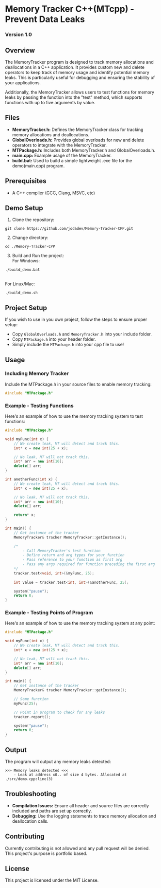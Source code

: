 # Memory Tracker C++(MTcpp) - Prevent Data Leaks
### Version 1.0
## Overview
The MemoryTracker program is designed to track memory allocations and deallocations in a C++ application. It provides custom new and delete operators to keep track of memory usage and identify potential memory leaks. This is particularly useful for debugging and ensuring the stability of your applications.

Additionally, the MemoryTracker allows users to test functions for memory leaks by passing the function into the "test" method, which supports functions with up to five arguments by value.
## Files
- <b>MemoryTracker.h:</b> Defines the MemoryTracker class for tracking memory allocations and deallocations.
- <b>GlobalOverloads.h:</b> Provides global overloads for new and delete operators to integrate with the MemoryTracker.
- <b>MTPackage.h:</b> Includes both MemoryTracker.h and GlobalOverloads.h.
- <b>main.cpp:</b> Example usage of the MemoryTracker.
- <b>build.bat:</b> Used to build a simple lightweight .exe file for the demo(main.cpp) program.
## Prerequisites
- A C++ complier (GCC, Clang, MSVC, etc)
## Demo Setup
1. Clone the repository:<br>
```
git clone https://github.com/jodadev/Memory-Tracker-CPP.git
```
2. Change directory:<br>
```
cd ./Memory-Tracker-CPP
```
3. Build and Run the project:<br>
For Windows:<br>
```
./build_demo.bat
```
<br>For Linux/Mac:<br>
```
./build_demo.sh
```

## Project Setup
If you wish to use in you own project, follow the steps to ensure proper setup:
- Copy <code>GlobalOverloads.h</code> and <code>MemoryTracker.h</code> into your include folder.
- Copy <code>MTPackage.h</code> into your header folder.
- Simply include the <code>MTPackage.h</code> into your cpp file to use!

## Usage
### Including Memory Tracker
Include the MTPackage.h in your source files to enable memory tracking:<br>
```cpp
#include "MTPackage.h"
```
### Example - Testing Functions
Here's an example of how to use the memory tracking system to test functions:
```cpp
#include "MTPackage.h"

void myFunc(int x) {
    // We create leak, MT will detect and track this.
    int* x = new int(25 + x);

    // No leak, MT will not track this.
    int* arr = new int[10];
    delete[] arr;
}

int anotherFunc(int x) {
    // We create leak, MT will detect and track this.
    int* x = new int(25 + x);

    // No leak, MT will not track this.
    int* arr = new int[10];
    delete[] arr;

    return* x;
}

int main() {
    // Get instance of the tracker
    MemoryTracker& tracker MemoryTracker::getInstance();

    /* 
        - Call MemoryTracker's test function
        - Define return and arg types for your function 
        - Pass reference to your function as first arg
        - Pass any args required for function preceding the first arg
    */
    tracker.test<void, int>(&myFunc, 25);
    
    int value = tracker.test<int, int>(&anotherFunc, 25);

    system("pause");
    return 0;
}
```
### Example - Testing Points of Program
Here's an example of how to use the memory tracking system at any point:
```cpp
#include "MTPackage.h"

void myFunc(int x) {
    // We create leak, MT will detect and track this.
    int* x = new int(25 + x);

    // No leak, MT will not track this.
    int* arr = new int[10];
    delete[] arr;
}

int main() {
    // Get instance of the tracker
    MemoryTracker& tracker MemoryTracker::getInstance();

    // Some function
    myFunc(25);

    // Point in program to check for any leaks
    tracker.report();

    system("pause");
    return 0;
}
```
## Output
The program will output any memory leaks detected:
```
>>> Memory leaks detected <<<
    - Leak at address x0.. of size 4 bytes. Allocated at ./src/demo.cpp:line(3)
```
## Troubleshooting
- <b>Compilation Issues:</b> Ensure all header and source files are correctly included and paths are set up correctly.
- <b>Debugging:</b> Use the logging statements to trace memory allocation and deallocation calls.
## Contributing
Currently contributing is not allowed and any pull request will be denied. This project's purpose is portfolio based.
## License
This project is licensed under the MIT License.